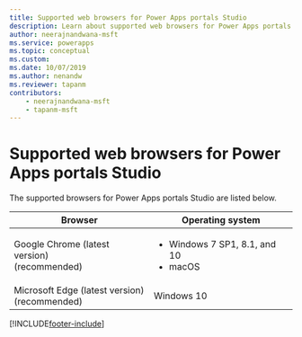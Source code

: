 ```yaml
---
title: Supported web browsers for Power Apps portals Studio
description: Learn about supported web browsers for Power Apps portals Studio.
author: neerajnandwana-msft
ms.service: powerapps
ms.topic: conceptual
ms.custom: 
ms.date: 10/07/2019
ms.author: nenandw
ms.reviewer: tapanm
contributors:
    - neerajnandwana-msft
    - tapanm-msft
---
```


# Supported web browsers for Power Apps portals Studio

The supported browsers for Power Apps portals Studio are listed below.

| **Browser**                     | **Operating system**           |
|---------------------------------|--------------------------------|
| Google Chrome (latest version)<br>(recommended)                    | <ul><li>Windows 7 SP1, 8.1, and 10</li><li>macOS</li></ul>      |
| Microsoft Edge (latest version)<br> (recommended)                    | Windows 10                     |


[!INCLUDE[footer-include](../../includes/footer-banner.md)]